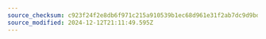 ```yaml
---
source_checksum: c923f24f2e8db6f971c215a910539b1ec68d961e31f2ab7dc9d9bdcdaf91a4a8
source_modified: 2024-12-12T21:11:49.595Z
---
```


